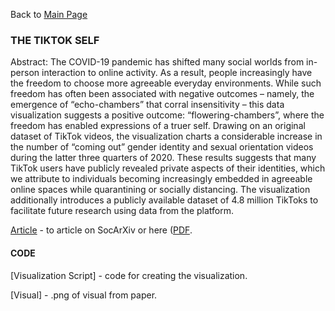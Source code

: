 Back to [Main Page](https://github.com/jsachs802/research_overview/blob/main/README.md)

### THE TIKTOK SELF

Abstract: The COVID-19 pandemic has shifted many social worlds from in-person interaction to online activity. As a result, people increasingly have the freedom to choose more agreeable everyday environments. While such freedom has often been associated with negative outcomes – namely, the emergence of “echo-chambers” that corral insensitivity – this data visualization suggests a positive outcome: “flowering-chambers”, where the freedom has enabled expressions of a truer self. Drawing on an original dataset of TikTok videos, the visualization charts a considerable increase in the number of “coming out” gender identity and sexual orientation videos during the latter three quarters of 2020. These results suggests that many TikTok users have publicly revealed private aspects of their identities, which we attribute to individuals becoming increasingly embedded in agreeable online spaces while quarantining or socially distancing. The visualization additionally introduces a publicly available dataset of 4.8 million TikToks to facilitate future research using data from the platform.

[Article](https://osf.io/preprints/socarxiv/2rx46) - to article on SocArXiv or here ([PDF](https://github.com/jsachs802/research_overview/blob/main/tiktokself/sachs_tiktok_2021.pdf). 

#### CODE

[Visualization Script] - code for creating the visualization.

[Visual] - .png of visual from paper.
